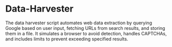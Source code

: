 # Data-Harvester
The data harvester script automates web data extraction by querying Google based on user input, fetching URLs from search results, and storing them in a file. It simulates a browser to avoid detection, handles CAPTCHAs, and includes limits to prevent exceeding specified results.
